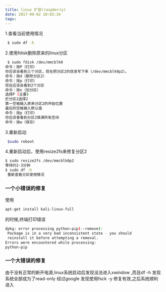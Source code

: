 ```yaml
---
title: linux 扩容(raspberry)
date: 2017-09-02 10:03:34
tags:
---
```


1.查看当前使用情况

```sh
 $ sudo df -h
```
2.使用fdisk删除原来的linux分区

````sh
 $ sudo fdisk /dev/mmcblk0
命令：按P（打印）
你应该会看到三个分区，现在把分区2的信息写下来（/dev/mmcblk0p2）。
命令：按d（删除分区2）
命令：按p（打印）
现在应该会看到2个分区
命令：按n（加分区）
选择P (主要)
於分区2选择2
第一空格输入原来分区2的开始位置
最后的空格输入默认值
命令：按p（打印）
你应该會看到分区2填满所有空间
命令：按w（保存）
````

3.重新启动

```sh
 $sudo reboot
```
4.重新启动后，使用resize2fs来修复分区2

```sh
$ sudo resize2fs /dev/mmcblk0p2
等待约2-3分钟
$ sudo df -h
 重新查看分区使用情况
```


### 一个小错误的修复
使用
```sh
apt-get install kali-linux-full
```
的时候,终端打印错误

````sh
dpkg: error processing python-pip(--remove):
 Package is in a very bad inconsistent state - you should
 reinstall it before attempting a removal.
Errors were encountered while processing:
python-pip 
````

### 一个大错误的修复
由于没有正常的断开电源,linux系统启动后发现没法进入xwindow ,而且df -h 发现系统全部成为了read-only 
经过google 发现使用fsck -y 修复有效,之后系统顺利进入
